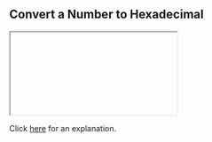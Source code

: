 ##  Convert a Number to Hexadecimal 

<iframe></iframe>

Click [here](Explanation.md) for an explanation.

